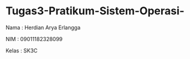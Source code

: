 # Tugas3-Pratikum-Sistem-Operasi-

Nama  : Herdian Arya Erlangga


NIM   : 09011182328099


Kelas : SK3C
